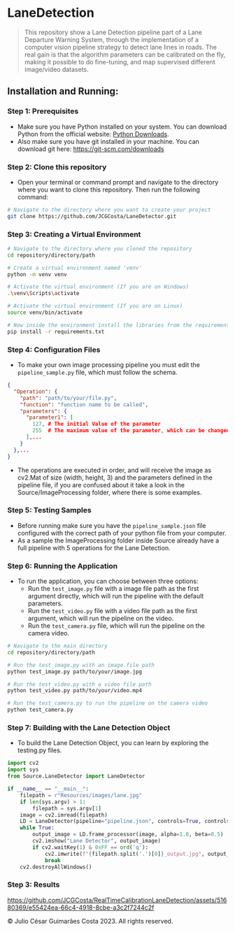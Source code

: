 # LaneDetection

> This repository show a Lane Detection pipeline part of a Lane Departure Warning System, through the implementation of a computer vision pipeline strategy to detect lane lines in roads.
The real gain is that the algorithm parameters can be calibrated on the fly, making it possible to do fine-tuning, and map supervised different image/video datasets.

## Installation and Running:

### Step 1: Prerequisites

- Make sure you have Python installed on your system. You can download Python from the official website: [Python Downloads](https://www.python.org/downloads/).
- Also make sure you have git installed in your machine. You can download git here: https://git-scm.com/downloads


### Step 2: Clone this repository

- Open your terminal or command prompt and navigate to the directory where you want to clone this repository. Then run the following command:

```bash
# Navigate to the directory where you want to create your project
git clone https://github.com/JCGCosta/LaneDetector.git
```

### Step 3: Creating a Virtual Environment

```bash
# Navigate to the directory where you cloned the repository
cd repository/directory/path

# Create a virtual environment named 'venv'
python -m venv venv

# Activate the virtual environment (If you are on Windows)
.\venv\Scripts\activate

# Activate the virtual environment (If you are on Linux)
source venv/bin/activate

# Now inside the environment install the libraries from the requirements.txt
pip install -r requirements.txt
```

### Step 4: Configuration Files

- To make your own image processing pipeline you must edit the `pipeline_sample.py` file, which must follow the schema.

```json
{
  "Operation": {
    "path": "path/to/your/file.py",
    "function": "function name to be called",
    "parameters": {
      "parameter1": [
        127, # The initial Value of the parameter
        255  # The maximum value of the parameter, which can be changed by the user
      ],...
    }
  },...
}
```

- The operations are executed in order, and will receive the image as cv2.Mat of size (width, height, 3) and the parameters defined in the pipeline file, if you are confused about it take a look in the Source/ImageProcessing folder, where there is some examples.

### Step 5: Testing Samples

- Before running make sure you have the `pipeline_sample.json` file configured with the correct path of your python file from your computer.
- As a sample the ImageProcessing folder inside Source already have a full pipeline with 5 operations for the Lane Detection.

### Step 6: Running the Application
- To run the application, you can choose between three options:
  - Run the `test_image.py` file with a image file path as the first argument directly, which will run the pipeline with the default parameters.
  - Run the `test_video.py` file with a video file path as the first argument, which will run the pipeline on the video.
  - Run the `test_camera.py` file, which will run the pipeline on the camera video.

```bash
# Navigate to the main directory
cd repository/directory/path

# Run the test_image.py with an image file path
python test_image.py path/to/your/image.jpg

# Run the test_video.py with a video file path
python test_video.py path/to/your/video.mp4

# Run the test_camera.py to run the pipeline on the camera video
python test_camera.py
```

### Step 7: Building with the Lane Detection Object

- To build the Lane Detection Object, you can learn by exploring the testing.py files.

```python
import cv2
import sys
from Source.LaneDetector import LaneDetector

if __name__ == "__main__":
    filepath = r"Resources/images/lane.jpg"
    if len(sys.argv) > 1:
        filepath = sys.argv[1]
    image = cv2.imread(filepath)
    LD = LaneDetector(pipeline="pipeline.json", controls=True, controls_resolution=(700, 800))
    while True:
        output_image = LD.frame_processor(image, alpha=1.0, beta=0.5)
        cv2.imshow("Lane Detector", output_image)
        if cv2.waitKey(1) & 0xFF == ord('q'):
            cv2.imwrite(f"{filepath.split('.')[0]}_output.jpg", output_image)
            break
    cv2.destroyAllWindows()
```

### Step 3: Results

https://github.com/JCGCosta/RealTimeCalibrationLaneDetection/assets/51680369/e55424ea-66c4-4918-8cbe-a3c2f7244c2f

© Julio César Guimarães Costa 2023. All rights reserved.
